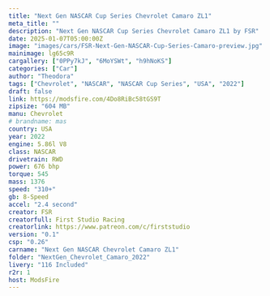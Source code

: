 ```yaml
---
title: "Next Gen NASCAR Cup Series Chevrolet Camaro ZL1"
meta_title: ""
description: "Next Gen NASCAR Cup Series Chevrolet Camaro ZL1 by FSR"
date: 2025-01-07T05:00:00Z
image: "images/cars/FSR-Next-Gen-NASCAR-Cup-Series-Camaro-preview.jpg"
mainimage: lg65c9R
cargallery: ["0PPy7kJ", "6MoYSWt", "h9hNoKS"]
categories: ["Car"]
author: "Theodora"
tags: ["Chevrolet", "NASCAR", "NASCAR Cup Series", "USA", "2022"]
draft: false
link: https://modsfire.com/4Do8RiBc58tGS9T
zipsize: "604 MB"
manu: Chevrolet
# brandname: mas
country: USA
year: 2022
engine: 5.86l V8
class: NASCAR
drivetrain: RWD
power: 676 bhp 
torque: 545
mass: 1376
speed: "310+"
gb: 8-Speed
accel: "2.4 second"
creator: FSR
creatorfull: First Studio Racing
creatorlink: https://www.patreon.com/c/firststudio
version: "0.1"
csp: "0.26"
carname: "Next Gen NASCAR Chevrolet Camaro ZL1"
folder: "NextGen_Chevrolet_Camaro_2022"
livery: "116 Included"
r2r: 1
host: ModsFire
---
```


